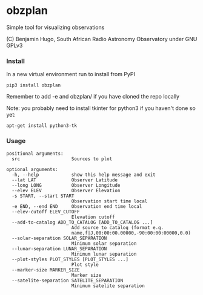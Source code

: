# obzplan
Simple tool for visualizing observations

(C) Benjamin Hugo, South African Radio Astronomy Observatory under GNU GPLv3

### Install
In a new virtual environment run to install from PyPI
```
pip3 install obzplan
```
Remember to add -e and obzplan/ if you have cloned the repo locally

Note: you probably need to install tkinter for python3 if you haven't done so yet:
```
apt-get install python3-tk
```
### Usage
```
positional arguments:
  src                   Sources to plot

optional arguments:
  -h, --help            show this help message and exit
  --lat LAT             Observer Latitude
  --long LONG           Observer Longitude
  --elev ELEV           Observer Elevation
  -s START, --start START
                        Observation start time local
  -e END, --end END     Observation end time local
  --elev-cutoff ELEV_CUTOFF
                        Elevation cutoff
  --add-to-catalog ADD_TO_CATALOG [ADD_TO_CATALOG ...]
                        Add source to catalog (format e.g.
                        name,f|J,00:00:00.00000,-90:00:00:00000,0.0)
  --solar-separation SOLAR_SEPARATION
                        Minimum solar separation
  --lunar-separation LUNAR_SEPARATION
                        Minimum lunar separation
  --plot-styles PLOT_STYLES [PLOT_STYLES ...]
                        Plot style
  --marker-size MARKER_SIZE
                        Marker size
  --satelite-separation SATELITE_SEPARATION
                        Minimum satelite separation
```
